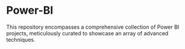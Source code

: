 # Power-BI
This repository encompasses a comprehensive collection of Power BI projects, meticulously curated to showcase an array of advanced techniques. 
